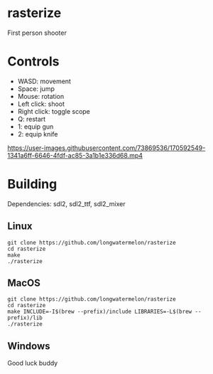 # rasterize
First person shooter

# Controls
* WASD: movement
* Space: jump
* Mouse: rotation
* Left click: shoot
* Right click: toggle scope
* Q: restart
* 1: equip gun
* 2: equip knife

https://user-images.githubusercontent.com/73869536/170592549-1341a6ff-6646-4fdf-ac85-3a1b1e336d68.mp4

# Building
Dependencies: sdl2, sdl2_ttf, sdl2_mixer
  
## Linux
```
git clone https://github.com/longwatermelon/rasterize
cd rasterize
make
./rasterize
```

## MacOS
```
git clone https://github.com/longwatermelon/rasterize
cd rasterize
make INCLUDE=-I$(brew --prefix)/include LIBRARIES=-L$(brew --prefix)/lib
./rasterize
```

## Windows

Good luck buddy
